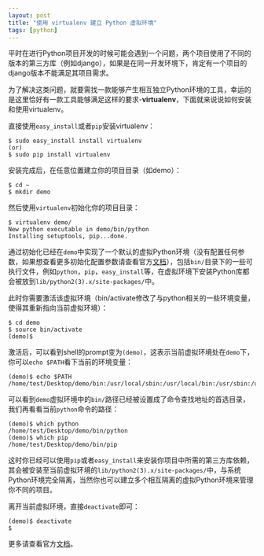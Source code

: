 ```yaml
---
layout: post
title: "使用 virtualenv 建立 Python 虚拟环境"
tags: [python]
---
```


平时在进行Python项目开发的时候可能会遇到一个问题，两个项目使用了不同的版本的第三方库（例如django），如果是在同一开发环境下，肯定有一个项目的django版本不能满足其项目需求。

为了解决这类问题，就要需找一款能够产生相互独立Python环境的工具，幸运的是这里恰好有一款工具能够满足这样的要求-**virtualenv**，下面就来说说如何安装和使用virtualenv。

直接使用`easy_install`或者`pip`安装virtualenv：

    $ sudo easy_install install virtualenv
    (or)
    $ sudo pip install virtualenv

安装完成后，在任意位置建立你的项目目录（如demo）：

    $ cd ~
    $ mkdir demo

然后使用`virtualenv`初始化你的项目目录：

    $ virtualenv demo/
    New python executable in demo/bin/python
    Installing setuptools, pip...done.
    
通过初始化已经在`demo`中实现了一个默认的虚拟Python环境（没有配置任何参数，如果想查看更多初始化配置参数请查看官方[文档](https://virtualenv.pypa.io/en/latest/reference.html)），包括`bin/`目录下的一些可执行文件，例如`python`，`pip`，`easy_install`等，在虚拟环境下安装Python库都会被放到`lib/python2(3).x/site-packages/`中。

此时你需要激活该虚拟环境（bin/activate修改了与python相关的一些环境变量，使得其重新指向当前虚拟环境）：

    $ cd demo
    $ source bin/activate
    (demo)$ 
    
激活后，可以看到shell的prompt变为`(demo)`，这表示当前虚拟环境处在`demo`下，你可以`echo $PATH`看下当前的环境变量：

    (demo)$ echo $PATH
    /home/test/Desktop/demo/bin:/usr/local/sbin:/usr/local/bin:/usr/sbin:/usr/bin:/sbin:/bin
    
可以看到`demo`虚拟环境中的`bin/`路径已经被设置成了命令查找地址的首选目录，我们再看看当前`python`命令的路径：

    (demo)$ which python
    /home/test/Desktop/demo/bin/python
    (demo)$ which pip
    /home/test/Desktop/demo/bin/pip
    
这时你已经可以使用`pip`或者`easy_install`来安装你项目中所需的第三方库依赖，其会被安装至当前虚拟环境的`lib/python2(3).x/site-packages/`中，与系统Python环境完全隔离，当然你也可以建立多个相互隔离的虚拟Python环境来管理你不同的项目。

离开当前虚拟环境，直接`deactivate`即可：

    (demo)$ deactivate
    $
    
更多请查看官方[文档](https://github.com/pypa/virtualenv)。
